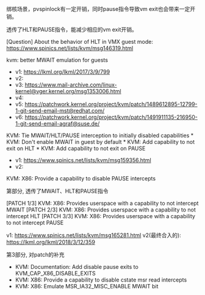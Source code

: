 绑核场景，pvspinlock有一定开销，同时pause指令导致vm exit也会带来一定开销。

透传了HLT和PAUSE指令，能减少相应的vm exit开销。

[Question] About the behavior of HLT in VMX guest mode: https://www.spinics.net/lists/kvm/msg146319.html


kvm: better MWAIT emulation for guests
* v1: https://lkml.org/lkml/2017/3/9/799
* v2: 
* v3: https://www.mail-archive.com/linux-kernel@vger.kernel.org/msg1353006.html
* v4: 
* v5: https://patchwork.kernel.org/project/kvm/patch/1489612895-12799-1-git-send-email-mst@redhat.com/
* v6: https://patchwork.kernel.org/project/kvm/patch/1491911135-216950-1-git-send-email-agraf@suse.de/



KVM: Tie MWAIT/HLT/PAUSE interception to initially disabled capabilities
    * KVM: Don't enable MWAIT in guest by default
    * KVM: Add capability to not exit on HLT
    * KVM: Add capability to not exit on PAUSE
- v1: https://www.spinics.net/lists/kvm/msg159356.html
- v2: 


KVM: X86: Provide a capability to disable PAUSE intercepts






第部分, 透传了MWAIT、HLT和PAUSE指令

[PATCH 1/3] KVM: X86: Provides userspace with a capability to not intercept MWAIT
[PATCH 2/3] KVM: X86: Provides userspace with a capability to not intercept HLT
[PATCH 3/3] KVM: X86: Provides userspace with a capability to not intercept PAUSE

v1: https://www.spinics.net/lists/kvm/msg165281.html
v2(最终合入的): https://lkml.org/lkml/2018/3/12/359

第3部分, 对patch的补充

* KVM: Documentation: Add disable pause exits to KVM_CAP_X86_DISABLE_EXITS
* KVM: X86: Provide a capability to disable cstate msr read intercepts
* KVM: X86: Emulate MSR_IA32_MISC_ENABLE MWAIT bit

